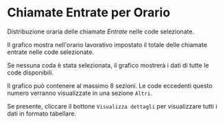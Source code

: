 # Chiamate Entrate per Orario

Distribuzione oraria delle chiamate *Entrate* nelle code selezionate.

Il grafico mostra nell'orario lavorativo impostato il totale delle chiamate entrate nelle 
code selezionate.

Se nessuna coda è stata selezionata, il grafico mostrerà i dati di tutte le code disponibili.

Il grafico può contenere al massimo 8 sezioni. Le code eccedenti questo numero
verranno visualizzate in una sezione `Altri`.

Se presente, cliccare il bottone `Visualizza dettagli` per visualizzare tutti i dati 
in formato tabellare.
